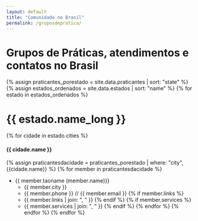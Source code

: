 ```yaml
---
layout: default
title: "Comunidade no Brasil"
permalink: /gruposdepratica/
---
```


# Grupos de Práticas, atendimentos e contatos no Brasil

{% assign praticantes_porestado = site.data.praticantes | sort: "state" %}
{% assign estados_ordenados = site.data.estados | sort: "name" %}
{% for estado in estados_ordenados %}
 # {{ estado.name_long }}
{% for cidade in estado.cities %}
#### {{ cidade.name }}
{% assign praticantesdacidade = praticantes_porestado | where: "city", {{cidade.name}} %}
{% for member in praticantesdacidade %}
- {{ member.taoname (member.name)}}
  - {{ member.city }}
  - {{ member.phone }} // {{ member.email }}
    {% if member.links %}
  - {{ member.links | join: ", " }}
    {% endif %}
    {% if member.services %}
  - {{ member.services | join: ", " }}
    {% endif %}
{% endfor %}
{% endfor %}
{% endfor %}